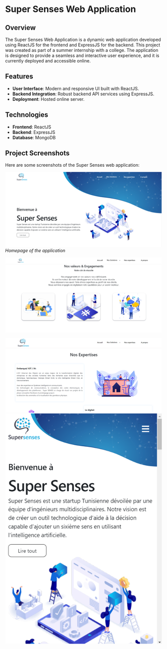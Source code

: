 # Super Senses Web Application

## Overview

The Super Senses Web Application is a dynamic web application developed using ReactJS for the frontend and ExpressJS for the backend. This project was created as part of a summer internship with a college. The application is designed to provide a seamless and interactive user experience, and it is currently deployed and accessible online.

## Features

- **User Interface**: Modern and responsive UI built with ReactJS.
- **Backend Integration**: Robust backend API services using ExpressJS.
- **Deployment**: Hosted online server.

## Technologies

- **Frontend**: ReactJS
- **Backend**: ExpressJS
- **Database**: MongoDB



## Project Screenshots

Here are some screenshots of the Super Senses web application:

![Homepage](assets/Home_interface.png)
*Homepage of the application*

![Home](assets/Home_2.png)


![Interface](assets/Nos_Expertise.png)
![Responsive](assets/responsive.png)





